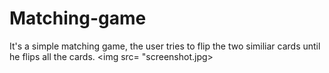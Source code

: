 # Matching-game
It's a simple matching game, the user tries to flip the two similiar cards until he flips all the cards.
<img src= "screenshot.jpg></img>
